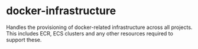 # docker-infrastructure
Handles the provisioning of docker-related infrastructure across all projects. This includes ECR, ECS clusters and any other resources required to support these.